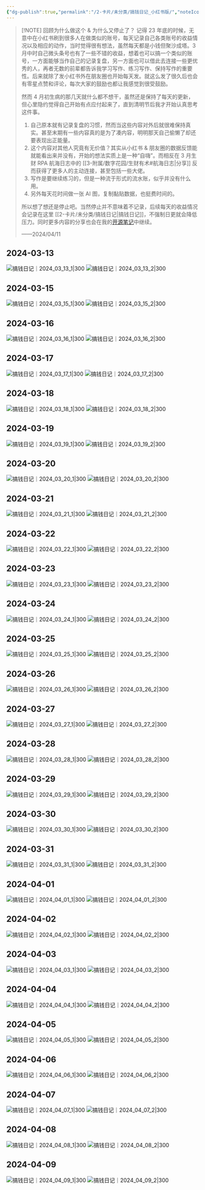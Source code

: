 ```yaml
---
{"dg-publish":true,"permalink":"/2-卡片/未分类/搞钱日记_小红书版/","noteIcon":"1","created":"2024-04-03","updated":"2024-04-11"}
---
```


> [!NOTE] 回顾为什么做这个 & 为什么又停止了？
> 记得 23 年底的时候，无意中在小红书刷到很多人在做类似的账号，每天记录自己各类账号的收益情况以及相应的动作，当时觉得很有想法，虽然每天都是小钱但聚沙成塔。3 月中时自己微头条号也有了一些不错的收益，想着也可以搞一个类似的账号，一方面能够当作自己的记录复盘，另一方面也可以借此去连接一些更优秀的人，再者无数的前辈都告诉我学习写作、练习写作、保持写作的重要性。后来就除了发小红书外在朋友圈也开始每天发。就这么发了很久后也会有零星点赞和评论，每次大家的鼓励也都让我感觉到很受鼓励。
> 
> 然而 4 月初生病的那几天就什么都不想干，虽然还是保持了每天的更新，但心里隐约觉得自己开始有点应付起来了，直到清明节后我才开始认真思考这件事。
> 1. 自己原本就有记录复盘的习惯，然而当这些内容对外后就很难保持真实。甚至末期有一些内容真的是为了凑内容，明明那天自己偷懒了却还要表现出正能量。
> 2. 这个内容对其他人究竟有无价值？其实从小红书 & 朋友圈的数据反馈能就能看出来并没有，开始的想法实质上是一种“自嗨”。而相反在 3 月生财 RPA 航海日志中的 [[3-附属/数字花园/生财有术#航海日志\|分享]] 反而获得了更多人的主动连接，甚至包括一些大佬。
> 3. 写作是要继续练习的，但是一种流于形式的流水账，似乎并没有什么用。
> 4. 另外每天花时间做一张 AI 图，复制黏贴数据，也挺费时间的。
> 
> 所以想了想还是停止吧。当然停止并不意味着不记录，后续每天的收益情况会记录在这里 [[2-卡片/未分类/搞钱日记\|搞钱日记]]，不强制日更就会降低压力。同时更多内容的分享也会在我的[开源笔记](https://xlg.life)中继续。 
> 
> ——2024/04/11

## 2024-03-13
![搞钱日记｜2024_03_13_1|300](http://img.xlg.life/images/202404101616825.jpg) 
![搞钱日记｜2024_03_13_2|300](http://img.xlg.life/images/202404101616418.jpg)

## 2024-03-15
![搞钱日记｜2024_03_15_1|300](http://img.xlg.life/images/202404111545923.jpg)
![搞钱日记｜2024_03_15_2|300](http://img.xlg.life/images/202404111545924.jpg)

## 2024-03-16
![搞钱日记｜2024_03_16_1|300](http://img.xlg.life/images/202404111546627.jpg)
![搞钱日记｜2024_03_16_2|300](http://img.xlg.life/images/202404111546626.jpg)

## 2024-03-17
![搞钱日记｜2024_03_17_1|300](http://img.xlg.life/images/202404111546544.jpg)
![搞钱日记｜2024_03_17_2|300](http://img.xlg.life/images/202404111548904.jpg)

## 2024-03-18
![搞钱日记｜2024_03_18_1|300](http://img.xlg.life/images/202404111548859.jpg)
![搞钱日记｜2024_03_18_2|300](http://img.xlg.life/images/202404111548887.jpg)

## 2024-03-19
![搞钱日记｜2024_03_19_1|300](http://img.xlg.life/images/202404111549865.jpg)
![搞钱日记｜2024_03_19_2|300](http://img.xlg.life/images/202404111549547.jpg)

## 2024-03-20
![搞钱日记｜2024_03_20_1|300](http://img.xlg.life/images/202404111637643.jpg)
![搞钱日记｜2024_03_20_2|300](http://img.xlg.life/images/202404111549094.jpg)

## 2024-03-21
![搞钱日记｜2024_03_21_1|300](http://img.xlg.life/images/202404111638212.jpg)
![搞钱日记｜2024_03_21_2|300](http://img.xlg.life/images/202404111550449.jpg)

## 2024-03-22
![搞钱日记｜2024_03_22_1|300](http://img.xlg.life/images/202404111550588.jpg)
![搞钱日记｜2024_03_22_2|300](http://img.xlg.life/images/202404111551362.jpg)

## 2024-03-23
![搞钱日记｜2024_03_23_1|300](http://img.xlg.life/images/202404111551112.jpg)
![搞钱日记｜2024_03_23_2|300](http://img.xlg.life/images/202404111551276.jpg)

## 2024-03-24
![搞钱日记｜2024_03_24_1|300](http://img.xlg.life/images/202404111644223.jpg)
![搞钱日记｜2024_03_24_2|300](http://img.xlg.life/images/202404111552949.jpg)

## 2024-03-25
![搞钱日记｜2024_03_25_1|300](http://img.xlg.life/images/202404111552354.jpg)
![搞钱日记｜2024_03_25_2|300](http://img.xlg.life/images/202404111552898.jpg)

## 2024-03-26
![搞钱日记｜2024_03_26_1|300](http://img.xlg.life/images/202404111645288.jpg)
![搞钱日记｜2024_03_26_2|300](http://img.xlg.life/images/202404111553697.jpg)

## 2024-03-27
![搞钱日记｜2024_03_27_1|300](http://img.xlg.life/images/202404111553623.jpg)
![搞钱日记｜2024_03_27_2|300](http://img.xlg.life/images/202404111553286.jpg)

## 2024-03-28
![搞钱日记｜2024_03_28_1|300](http://img.xlg.life/images/202404111553046.jpg)
![搞钱日记｜2024_03_28_2|300](http://img.xlg.life/images/202404111554694.jpg)

## 2024-03-29
![搞钱日记｜2024_03_29_1|300](http://img.xlg.life/images/202404111650604.jpg)
![搞钱日记｜2024_03_29_2|300](http://img.xlg.life/images/202404111555319.jpg)

## 2024-03-30
![搞钱日记｜2024_03_30_1|300](http://img.xlg.life/images/202404111554848.jpg)
![搞钱日记｜2024_03_30_2|300](http://img.xlg.life/images/202404111555703.jpg)

## 2024-03-31
![搞钱日记｜2024_03_31_1|300](http://img.xlg.life/images/202404111650046.jpg)
![搞钱日记｜2024_03_31_2|300](http://img.xlg.life/images/202404111555860.jpg)

## 2024-04-01
![搞钱日记｜2024_04_01_1|300](http://img.xlg.life/images/202404111555360.jpg)
![搞钱日记｜2024_04_01_2|300](http://img.xlg.life/images/202404111555469.jpg)

## 2024-04-02
![搞钱日记｜2024_04_02_1|300](http://img.xlg.life/images/202404111555587.jpg)
![搞钱日记｜2024_04_02_2|300](http://img.xlg.life/images/202404111656752.jpg)

## 2024-04-03
![搞钱日记｜2024_04_03_1|300](http://img.xlg.life/images/202404111556360.jpg)
![搞钱日记｜2024_04_03_2|300](http://img.xlg.life/images/202404111556879.jpg)

## 2024-04-04
![搞钱日记｜2024_04_04_1|300](http://img.xlg.life/images/202404111556814.jpg)
![搞钱日记｜2024_04_04_2|300](http://img.xlg.life/images/202404111556589.jpg)

## 2024-04-05
![搞钱日记｜2024_04_05_1|300](http://img.xlg.life/images/202404111557917.jpg)
![搞钱日记｜2024_04_05_2|300](http://img.xlg.life/images/202404111557391.jpg)

## 2024-04-06
![搞钱日记｜2024_04_06_1|300](http://img.xlg.life/images/202404111557570.jpg)
![搞钱日记｜2024_04_06_2|300](http://img.xlg.life/images/202404111557488.jpg)

## 2024-04-07
![搞钱日记｜2024_04_07_1|300](http://img.xlg.life/images/202404111651998.jpg)
![搞钱日记｜2024_04_07_2|300](http://img.xlg.life/images/202404111557417.jpg)

## 2024-04-08
![搞钱日记｜2024_04_08_1|300](http://img.xlg.life/images/202404111557642.jpg)
![搞钱日记｜2024_04_08_2|300](http://img.xlg.life/images/202404111558262.jpg)

## 2024-04-09
![搞钱日记｜2024_04_09_1|300](http://img.xlg.life/images/202404111558192.jpg)
![搞钱日记｜2024_04_09_2|300](http://img.xlg.life/images/202404111558723.jpg)